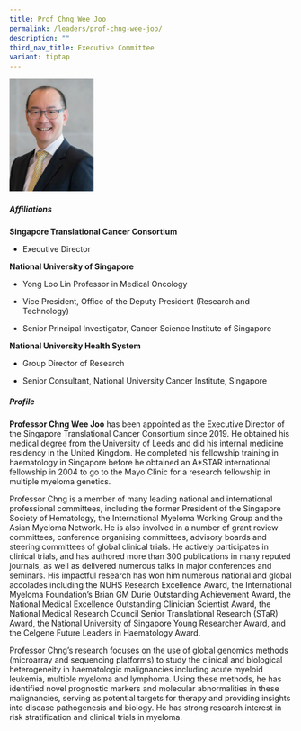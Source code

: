 ```yaml
---
title: Prof Chng Wee Joo
permalink: /leaders/prof-chng-wee-joo/
description: ""
third_nav_title: Executive Committee
variant: tiptap
---
```

<div class="isomer-image-wrapper">
<img style="width:150px" height="auto" width="100%" src="/images/Leaders/prof%20chng%20wee%20joo.png">
</div>
<h5>Affiliations</h5>
<p><strong>Singapore Translational Cancer Consortium</strong>
</p>
<ul data-tight="true" class="tight">
<li>
<p>Executive Director</p>
</li>
</ul>
<p><strong>National University of Singapore</strong>
</p>
<ul data-tight="true" class="tight">
<li>
<p>Yong Loo Lin Professor in Medical Oncology</p>
</li>
<li>
<p>Vice President, Office of the Deputy President (Research and Technology)</p>
</li>
<li>
<p>Senior Principal Investigator, Cancer Science Institute of Singapore</p>
</li>
</ul>
<p><strong>National University Health System</strong>
</p>
<ul data-tight="true" class="tight">
<li>
<p>Group Director of Research</p>
</li>
<li>
<p>Senior Consultant, National University Cancer Institute, Singapore</p>
</li>
</ul>
<h5>Profile</h5>
<p><strong>Professor Chng Wee Joo</strong> has been appointed as the Executive
Director of the Singapore Translational Cancer Consortium since 2019. He
obtained his medical degree from the University of Leeds and did his internal
medicine residency in the United Kingdom. He completed his fellowship training
in haematology in Singapore before he obtained an A*STAR international
fellowship in 2004 to go to the Mayo Clinic for a research fellowship in
multiple myeloma genetics.&nbsp;</p>
<p>Professor Chng is a member of many leading national and international
professional committees, including the former President of the Singapore
Society of Hematology, the International Myeloma Working Group and the
Asian Myeloma Network. He is also involved in a number of grant review
committees, conference organising committees, advisory boards and steering
committees of global clinical trials. He actively participates in clinical
trials, and has authored more than 300 publications in many reputed journals,
as well as delivered numerous talks in major conferences and seminars.
His impactful research has won him numerous national and global accolades
including the NUHS Research Excellence Award, the International Myeloma
Foundation’s Brian GM Durie Outstanding Achievement Award, the National
Medical Excellence Outstanding Clinician Scientist Award, the National
Medical Research Council Senior Translational Research (STaR) Award, the
National University of Singapore Young Researcher Award, and the Celgene
Future Leaders in Haematology Award.</p>
<p>Professor Chng’s research focuses on the use of global genomics methods
(microarray and sequencing platforms) to study the clinical and biological
heterogeneity in haematologic malignancies including acute myeloid leukemia,
multiple myeloma and lymphoma. Using these methods, he has identified novel
prognostic markers and molecular abnormalities in these malignancies, serving
as potential targets for therapy and providing insights into disease pathogenesis
and biology. He has strong research interest in risk stratification and
clinical trials in myeloma.</p>